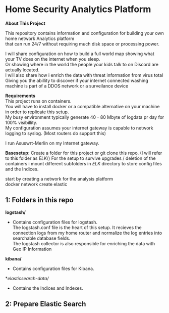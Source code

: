 # Home Security Analytics Platform

**About This Project**  

This repository contains information and configuration for building your own home network Analytics platform  
that can run 24/7 without requiring much disk space or processing power.  
  
I will share configuration on how to build a full world map showing what your TV does on the internet when you sleep.  
Or showing where in the world the people your kids talk to on Discord are actually located.  
I will also share how i enrich the data with threat information from virus total  
Giving you the abillity to discover if your internet connected washing machine is part of a DDOS network or a surveilance device  
  

**Requirements**    
This project runs on containers.    
You will have to install docker or a compatible alternative on your machine in order to replicate this setup.  
My busy environment typically generate 40 - 80 Mbyte of logdata pr day for 100% visibillity.  
My configuration assumes your internet gateway is capable to network logging to syslog.  (Most routers do support this)  
  
I run Asuswrt-Merlin on my Internet gateway.      


**Basesetup:** 
Create a folder for this project or git clone this repo. (I will refer to this folder as $ELK$/)
For the setup to survive upgrades / deletion of the containers i mount different subfolders in $ELK$ directory to store config files and the Indices. 


start by creating a network for the analysis platform    
docker network create elastic  
  

## 1: Folders in this repo  
  
**logstash/**  
- Contains configuration files for logstash.  
The logstash.conf file is the heart of this setup. It recieves the connection logs from my home router and normalize the log entries into searchable database fields.  
The logstash collector is also responsible for enriching the data with Geo IP Information 
  
  
**kibana/**  
- Contains configuration files for Kibana. 

**elasticsearch-data/*  
- Contains the Indices and Indexes. 



## 2: Prepare Elastic Search  